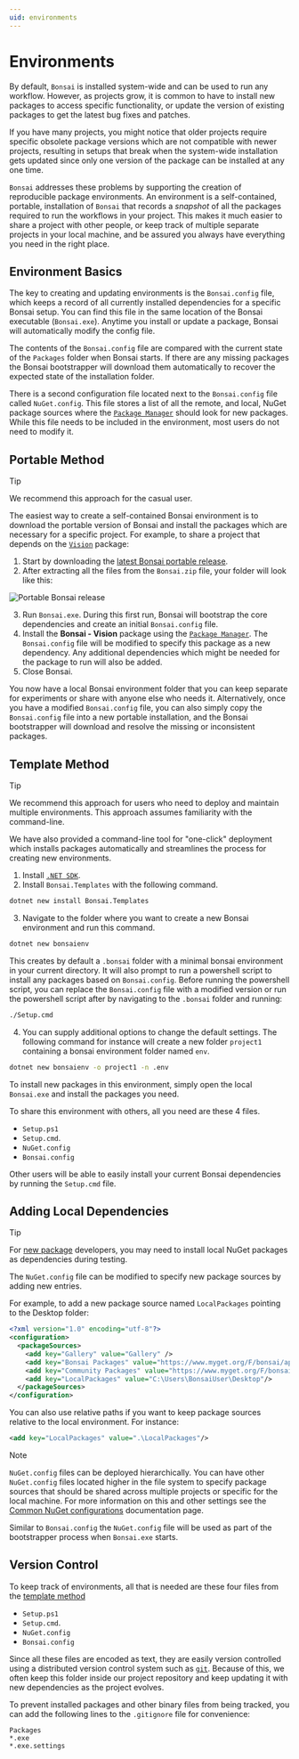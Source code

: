 ```yaml
---
uid: environments
---
```


# Environments

By default, `Bonsai` is installed system-wide and can be used to run any workflow. However, as projects grow, it is common to have to install new packages to access specific functionality, or update the version of existing packages to get the latest bug fixes and patches.

If you have many projects, you might notice that older projects require specific obsolete package versions which are not compatible with newer projects, resulting in setups that break when the system-wide installation gets updated since only one version of the package can be installed at any one time.

`Bonsai` addresses these problems by supporting the creation of reproducible package environments. An environment is a self-contained, portable, installation of `Bonsai` that records a *snapshot* of all the packages required to run the workflows in your project. This makes it much easier to share a project with other people, or keep track of multiple separate projects in your local machine, and be assured you always have everything you need in the right place.

## Environment Basics
The key to creating and updating environments is the `Bonsai.config` file, which keeps a record of all currently installed dependencies for a specific Bonsai setup. You can find this file in the same location of the Bonsai executable (`Bonsai.exe`). Anytime you install or update a package, Bonsai will automatically modify the config file.

The contents of the `Bonsai.config` file are compared with the current state of the `Packages` folder when Bonsai starts. If there are any missing packages the Bonsai bootstrapper will download them automatically to recover the expected state of the installation folder.

There is a second configuration file located next to the `Bonsai.config` file called `NuGet.config`. This file stores a list of all the remote, and local, NuGet package sources where the [`Package Manager`](xref:packages) should look for new packages. While this file needs to be included in the environment, most users do not need to modify it.

## Portable Method
> [!TIP]
> We recommend this approach for the casual user.

The easiest way to create a self-contained Bonsai environment is to download the portable version of Bonsai and install the packages which are necessary for a specific project. For example, to share a project that depends on the [`Vision`](xref:Bonsai.Vision) package:

1. Start by downloading the [latest Bonsai portable release](https://github.com/bonsai-rx/bonsai/releases/latest/download/Bonsai.zip).
2. After extracting all the files from the `Bonsai.zip` file, your folder will look like this:

![Portable Bonsai release](~/images/environments-portablerelease.png)

3. Run `Bonsai.exe`. During this first run, Bonsai will bootstrap the core dependencies and create an initial `Bonsai.config` file.
4. Install the **Bonsai - Vision** package using the [`Package Manager`](xref:packages). The `Bonsai.config` file will be modified to specify this package as a new dependency. Any additional dependencies which might be needed for the package to run will also be added.
5. Close Bonsai.

You now have a local Bonsai environment folder that you can keep separate for experiments or share with anyone else who needs it. Alternatively, once you have a modified `Bonsai.config` file, you can also simply copy the `Bonsai.config` file into a new portable installation, and the Bonsai bootstrapper will download and resolve the missing or inconsistent packages.

## Template Method
> [!TIP]
> We recommend this approach for users who need to deploy and maintain multiple environments. This approach assumes familiarity with the command-line.

We have also provided a command-line tool for "one-click" deployment which installs packages automatically and streamlines the process for creating new environments.

1. Install [`.NET SDK`](https://dotnet.microsoft.com/en-us/download). 
2. Install `Bonsai.Templates` with the following command.
```cmd
dotnet new install Bonsai.Templates
```
3. Navigate to the folder where you want to create a new Bonsai environment and run this command. 
```cmd
dotnet new bonsaienv
```
This creates by default a `.bonsai` folder with a minimal bonsai environment in your current directory. It will also prompt to run a powershell script to install any packages based on `Bonsai.config`. Before running the powershell script, you can replace the `Bonsai.config` file with a modified version or run the powershell script after by navigating to the `.bonsai` folder and running:

```cmd
./Setup.cmd
```
4. You can supply additional options to change the default settings. The following command for instance will create a new folder `project1` containing a bonsai environment folder named `env`.
```cmd
dotnet new bonsaienv -o project1 -n .env
```
To install new packages in this environment, simply open the local `Bonsai.exe` and install the packages you need.

To share this environment with others, all you need are these 4 files.

- `Setup.ps1`
- `Setup.cmd`.
- `NuGet.config`
- `Bonsai.config`

Other users will be able to easily install your current Bonsai dependencies by running the `Setup.cmd` file.

## Adding Local Dependencies
> [!TIP] 
> For [new package](xref:create-package) developers, you may need to install local NuGet packages as dependencies during testing.

The `NuGet.config` file can be modified to specify new package sources by adding new entries.

For example, to add a new package source named `LocalPackages` pointing to the Desktop folder:

```xml
<?xml version="1.0" encoding="utf-8"?>
<configuration>
  <packageSources>
    <add key="Gallery" value="Gallery" />
    <add key="Bonsai Packages" value="https://www.myget.org/F/bonsai/api/v3/index.json" />
    <add key="Community Packages" value="https://www.myget.org/F/bonsai-community/api/v3/index.json" />
    <add key="LocalPackages" value="C:\Users\BonsaiUser\Desktop"/>
  </packageSources>
</configuration>
```

You can also use relative paths if you want to keep package sources relative to the local environment. For instance:

```xml
<add key="LocalPackages" value=".\LocalPackages"/>
```

> [!Note]
> `NuGet.config` files can be deployed hierarchically. You can have other `NuGet.config` files located higher in the file system to specify package sources that should be shared across multiple projects or specific for the local machine. For more information on this and other settings see the [Common NuGet configurations](https://learn.microsoft.com/en-us/nuget/consume-packages/configuring-nuget-behavior) documentation page.

Similar to `Bonsai.config` the `NuGet.config` file will be used as part of the bootstrapper process when `Bonsai.exe` starts.

## Version Control
To keep track of environments, all that is needed are these four files from the [template method](#template-method)

- `Setup.ps1`
- `Setup.cmd`.
- `NuGet.config`
- `Bonsai.config`

Since all these files are encoded as text, they are easily version controlled using a distributed version control system such as [`git`](https://git-scm.com/). Because of this, we often keep this folder inside our project repository and keep updating it with new dependencies as the project evolves.

To prevent installed packages and other binary files from being tracked, you can add the following lines to the `.gitignore` file for convenience:

```
Packages
*.exe
*.exe.settings
```
